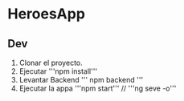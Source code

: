 # HeroesApp

## Dev

1. Clonar el proyecto. 
2. Ejecutar '''npm install'''
3. Levantar Backend ''' npm backend ''' 
4. Ejecutar la appa '''npm start''' // '''ng seve -o'''
